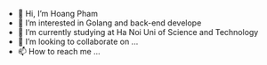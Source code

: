 - 👋 Hi, I’m Hoang Pham
- 👀 I’m interested in Golang and back-end develope
- 🌱 I’m currently studying at Ha Noi Uni of Science and Technology
- 💞️ I’m looking to collaborate on ...
- 📫 How to reach me ...

<!---
Noxshine/Noxshine is a ✨ special ✨ repository because its `README.md` (this file) appears on your GitHub profile.
You can click the Preview link to take a look at your changes.
--->
